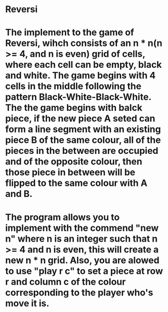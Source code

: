# Reversi
# The implement to the game of Reversi, wihch consists of an n * n(n >= 4, and n is even) grid of cells, where each cell can be empty, black and white. The game begins with 4 cells in the middle following the pattern Black-White-Black-White. The the game begins with balck piece, if the new piece A seted can form a line segment with an existing piece B of the same colour, all of the pieces in the between are occupied and of the opposite colour, then those piece in between will be flipped to the same colour with A and B.
# The program allows you to implement with the commend "new n" where n is an integer such that n >= 4 and n is even, this will create a new n * n grid. Also, you are alowed to use "play r c" to set a piece at row r and column c of the colour corresponding to the player who's move it is.
